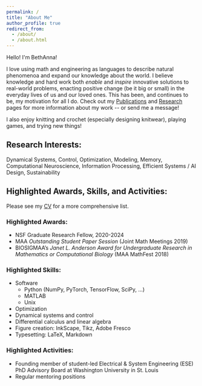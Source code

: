 ```yaml
---
permalink: /
title: "About Me"
author_profile: true
redirect_from: 
  - /about/
  - /about.html
---
```


Hello! I'm BethAnna! 

I love using math and engineering as languages to describe natural phenomenoa and expand our knowledge about the world. I believe knowledge and hard work both _enable_ and _inspire_ innovative solutions to real-world problems, enacting positive change (be it big or small) in the everyday lives of us and our loved ones. This has been, and continues to be, my motivation for all I do. Check out my [Publications](https://bethanna.github.io/publications/) and [Research](https://bethanna.github.io/research/) pages for more information about my work -- or send me a message!  <br>

I also enjoy knitting and crochet (especially designing knitwear), playing games, and trying new things! 

<!-- I also love to knit and crochet, and I am constantly working on new projects and designs. You can see those on [my Ravelry page](https://www.ravelry.com/designers/thompson-yarn-arts).  -->


## Research Interests:
Dynamical Systems, Control, Optimization, Modeling, Memory, Computational Neuroscience, Information Processing, Efficient Systems / AI Design, Sustainability


## Highlighted Awards, Skills, and Activities:
Please see my [CV](https://bethanna.github.io/cv/) for a more comprehensive list. 

### Highlighted Awards:
* NSF Graduate Research Fellow, 2020-2024
* MAA _Outstanding Student Paper Session_ (Joint Math Meetings 2019)
* BIOSIGMAA’s _Janet L. Anderson Award for Undergraduate Research in Mathematics or Computational Biology_ (MAA MathFest 2018)

### Highlighted Skills:
* Software
    * Python (NumPy, PyTorch, TensorFlow, SciPy, ...)
    * MATLAB
    * Unix
* Optimization
* Dynamical systems and control
* Differential calculus and linear algebra
* Figure creation: InkScape, Tikz, Adobe Fresco
* Typesetting: LaTeX, Markdown 
 
### Highlighted Activities:
* Founding member of student-led Electrical & System Engineering (ESE) PhD Advisory Board at Washington University in St. Louis
* Regular mentoring positions





